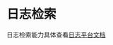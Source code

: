 # 日志检索


日志检索能力具体查看[日志平台文档](../../../../../LogSearch/4.6/UserGuide/ProductFeatures/data-visualization/query_log.md)

